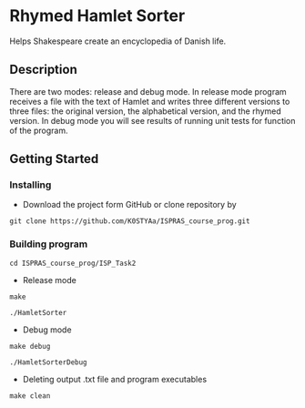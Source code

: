 # Rhymed Hamlet Sorter

Helps Shakespeare create an encyclopedia of Danish life.

## Description

There are two modes: release and debug mode. In release mode program receives a file with the text of Hamlet and writes three different versions to three files: the original version, the alphabetical version, and the rhymed version. In debug mode you will see results of running unit tests for function of the program.

## Getting Started

### Installing
 
 * Download the project form GitHub or clone repository by
 
```
git clone https://github.com/K0STYAa/ISPRAS_course_prog.git
```

### Building program

```
cd ISPRAS_course_prog/ISP_Task2
```

* Release mode

```
make

./HamletSorter
```

* Debug mode

```
make debug

./HamletSorterDebug
```

* Deleting output .txt file and program executables
```
make clean
```

